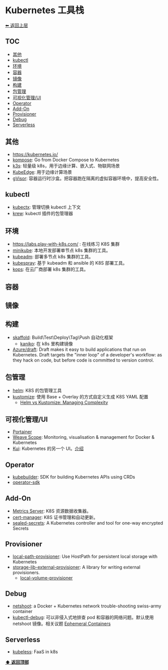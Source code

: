 <a name="top"></a>
# Kubernetes 工具栈

[⬅︎ 返回上层](../#k8skubernetes)

## TOC

<!-- MarkdownTOC GFM -->

- [其他](#其他)
- [kubectl](#kubectl)
- [环境](#环境)
- [容器](#容器)
- [镜像](#镜像)
- [构建](#构建)
- [包管理](#包管理)
- [可视化管理/UI](#可视化管理ui)
- [Operator](#operator)
- [Add-On](#add-on)
- [Provisioner](#provisioner)
- [Debug](#debug)
- [Serverless](#serverless)

<!-- /MarkdownTOC -->

## 其他

- https://kubernetes.io/
- [kompose](https://github.com/kubernetes/kompose): Go from Docker Compose to Kubernetes
- [k3s](https://github.com/rancher/k3s): 轻量级 k8s，用于边缘计算、嵌入式、物联网场景
- [KubeEdge](https://github.com/kubeedge/kubeedge): 用于边缘计算场景
- [gVisor](https://github.com/google/gvisor): 容器运行时沙盒。把容器跑在隔离的虚拟容器环境中，提高安全性。

## kubectl

- [kubectx](https://github.com/ahmetb/kubectx): 管理切换 kubectl 上下文
- [krew](https://github.com/kubernetes-sigs/krew): kubectl 插件的包管理器

## 环境

- https://labs.play-with-k8s.com/ : 在线练习 K8S 集群
- [minikube](https://github.com/kubernetes/minikube): 本地开发部署单节点 k8s 集群的工具。
- [kubeadm](https://github.com/kubernetes/kubeadm): 部署多节点 k8s 集群的工具。
- [kubespray](https://github.com/kubernetes-sigs/kubespray): 基于 kubeadm 和 ansible 的 K8S 部署工具。
- [kops](https://github.com/kubernetes/kops): 在云厂商部署 k8s 集群的工具。

## 容器

## 镜像

## 构建

- [skaffold](https://github.com/GoogleContainerTools/skaffold): Build\Test\Deploy\Tag\Push 自动化框架
  - [kaniko](https://github.com/GoogleContainerTools/kaniko): 在 k8s 里构建镜像
- [Azure/draft](https://github.com/Azure/draft): Draft makes it easy to build applications that run on Kubernetes. Draft targets the "inner loop" of a developer's workflow: as they hack on code, but before code is committed to version control.

## 包管理

- [helm](https://github.com/kubernetes/helm): K8S 的包管理工具
- [kustomize](https://github.com/kubernetes-sigs/kustomize): 使用 Base + Overlay 的方式自定义生成 K8S YAML 配置
  - [Helm vs Kustomize: Managing Complexity](https://codeengineered.com/blog/2018/helm-kustomize-complexity/)

## 可视化管理/UI

- [Portainer](https://github.com/portainer/portainer)
- [Weave Scope](https://github.com/weaveworks/scope): Monitoring, visualisation & management for Docker & Kubernetes
- [Kui](https://github.com/IBM/kui): Kubernetes 的另一个 UI。[介绍](https://zhuanlan.zhihu.com/p/66975768)

## Operator

- [kubebuilder](https://github.com/kubernetes-sigs/kubebuilder): SDK for building Kubernetes APIs using CRDs
- [operator-sdk](https://github.com/operator-framework/operator-sdk)

## Add-On

- [Metrics Server](https://github.com/kubernetes-sigs/metrics-server): K8S 资源数据收集器。
- [cert-manager](https://github.com/jetstack/cert-manager): K8S 证书管理和自动更新。
- [sealed-secrets](https://github.com/bitnami-labs/sealed-secrets): A Kubernetes controller and tool for one-way encrypted Secrets

## Provisioner

- [local-path-provisioner](https://github.com/rancher/local-path-provisioner): Use HostPath for persistent local storage with Kubernetes
- [storage-lib-external-provisioner](https://github.com/kubernetes-sigs/sig-storage-lib-external-provisioner): A library for writing external provisioners.
  - [local-volume-provisioner](https://github.com/kubernetes-incubator/external-storage/tree/master/local-volume/provisioner)

## Debug

- [netshoot](https://github.com/nicolaka/netshoot): a Docker + Kubernetes network trouble-shooting swiss-army container
- [kubectl-debug](https://github.com/aylei/kubectl-debug): 可以非侵入式地排查 pod 和容器的网络问题。默认使用 netshoot 镜像。相关议题 [Ephemeral Containers](https://github.com/kubernetes/enhancements/blob/master/keps/sig-node/20190212-ephemeral-containers.md#motivation)

## Serverless

- [kubeless](https://github.com/kubeless/kubeless): FaaS in k8s

**[⬆ 返回顶部](#top)**

